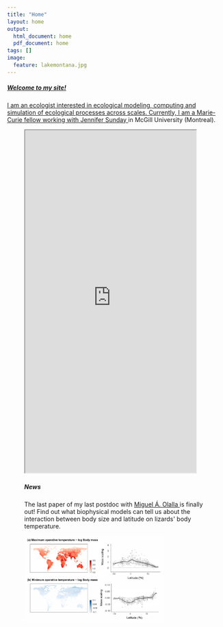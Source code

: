 ```yaml
---
title: "Home"
layout: home
output:
  html_document: home
  pdf_document: home
tags: []
image:
  feature: lakemontana.jpg
---
```

<a href="/research/">
  <h5>Welcome to my site!</h5> 
    <p>I am an ecologist interested in ecological modeling, computing and simulation of ecological processes across scales. Currently, I am a Marie-Curie fellow working with <a href="http://jennsunday.weebly.com/"> Jennifer Sunday </a> in McGill University (Montreal).
  </p>
</a>
  
<figure class="half">
    <iframe style="width: 400px; height: 800px;" src="https://jrubalcaba.github.io/twitter-embed/" width="300" height="150"></iframe>
</figure>

<figure class="half">
  <h5>News</h5>
    <p>The last paper of my last postdoc with <a href="http://olallalab.com/"> Miguel Á. Olalla </a> is finally out! Find out what biophysical models can tell us about the interaction between body size and latitude on lizards' body temperature.</p> 
    <a href="https://besjournals.onlinelibrary.wiley.com/doi/abs/10.1111/1365-2656.13181">
      <img height="200px" src="/images/news/rubalcaba&olalla_tarraga2020.png"></a>
</figure>




